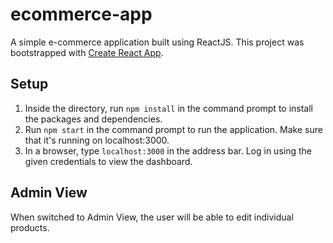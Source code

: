 # ecommerce-app

A simple e-commerce application built using ReactJS. This project was bootstrapped with [Create React App](https://github.com/facebook/create-react-app).

## Setup

1. Inside the directory, run `npm install` in the command prompt to install the packages and dependencies.
2. Run `npm start` in the command prompt to run the application. Make sure that it's running on localhost:3000.
3. In a browser, type `localhost:3000` in the address bar. Log in using the given credentials to view the dashboard.

## Admin View

When switched to Admin View, the user will be able to edit individual products.
